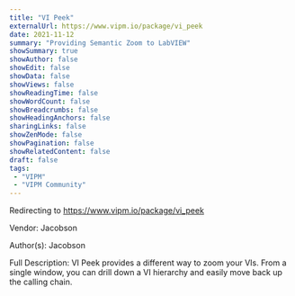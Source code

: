 ```yaml
---
title: "VI Peek"
externalUrl: https://www.vipm.io/package/vi_peek
date: 2021-11-12
summary: "Providing Semantic Zoom to LabVIEW"
showSummary: true
showAuthor: false
showEdit: false
showData: false
showViews: false
showReadingTime: false
showWordCount: false
showBreadcrumbs: false
showHeadingAnchors: false
sharingLinks: false
showZenMode: false
showPagination: false
showRelatedContent: false
draft: false
tags:
 - "VIPM"
 - "VIPM Community"
---
```


Redirecting to https://www.vipm.io/package/vi_peek

Vendor: Jacobson

Author(s): Jacobson
 
Full Description:
VI Peek provides a different way to zoom your VIs. From a single window, you can drill down a VI hierarchy and easily move back up the calling chain.